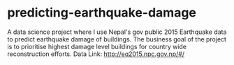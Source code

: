 # predicting-earthquake-damage
A data science project where I use Nepal's gov public 2015 Earthquake data to predict earthquake damage of buildings. The business goal of the project is to prioritise highest damage level buildings for country wide reconstruction efforts.
Data Link: http://eq2015.npc.gov.np/#/
